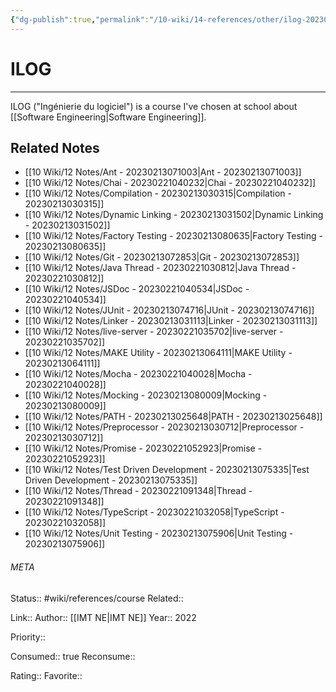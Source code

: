 ```yaml
---
{"dg-publish":true,"permalink":"/10-wiki/14-references/other/ilog-20230213025734/"}
---
```


# ILOG
---
ILOG ("Ingénierie du logiciel") is a course I've chosen at school about [[Software Engineering\|Software Engineering]].


## Related Notes
- [[10 Wiki/12 Notes/Ant - 20230213071003\|Ant - 20230213071003]]
- [[10 Wiki/12 Notes/Chai - 20230221040232\|Chai - 20230221040232]]
- [[10 Wiki/12 Notes/Compilation - 20230213030315\|Compilation - 20230213030315]]
- [[10 Wiki/12 Notes/Dynamic Linking - 20230213031502\|Dynamic Linking - 20230213031502]]
- [[10 Wiki/12 Notes/Factory Testing - 20230213080635\|Factory Testing - 20230213080635]]
- [[10 Wiki/12 Notes/Git - 20230213072853\|Git - 20230213072853]]
- [[10 Wiki/12 Notes/Java Thread - 20230221030812\|Java Thread - 20230221030812]]
- [[10 Wiki/12 Notes/JSDoc - 20230221040534\|JSDoc - 20230221040534]]
- [[10 Wiki/12 Notes/JUnit - 20230213074716\|JUnit - 20230213074716]]
- [[10 Wiki/12 Notes/Linker - 20230213031113\|Linker - 20230213031113]]
- [[10 Wiki/12 Notes/live-server - 20230221035702\|live-server - 20230221035702]]
- [[10 Wiki/12 Notes/MAKE Utility - 20230213064111\|MAKE Utility - 20230213064111]]
- [[10 Wiki/12 Notes/Mocha - 20230221040028\|Mocha - 20230221040028]]
- [[10 Wiki/12 Notes/Mocking - 20230213080009\|Mocking - 20230213080009]]
- [[10 Wiki/12 Notes/PATH - 20230213025648\|PATH - 20230213025648]]
- [[10 Wiki/12 Notes/Preprocessor - 20230213030712\|Preprocessor - 20230213030712]]
- [[10 Wiki/12 Notes/Promise - 20230221052923\|Promise - 20230221052923]]
- [[10 Wiki/12 Notes/Test Driven Development - 20230213075335\|Test Driven Development - 20230213075335]]
- [[10 Wiki/12 Notes/Thread - 20230221091348\|Thread - 20230221091348]]
- [[10 Wiki/12 Notes/TypeScript - 20230221032058\|TypeScript - 20230221032058]]
- [[10 Wiki/12 Notes/Unit Testing - 20230213075906\|Unit Testing - 20230213075906]]




###### META
Status:: #wiki/references/course
Related:: 

Link:: 
Author:: [[IMT NE\|IMT NE]]
Year:: 2022

Priority:: 

Consumed:: true
Reconsume:: 

Rating:: 
Favorite:: 
